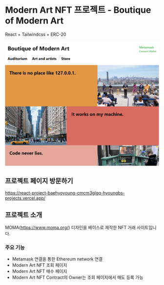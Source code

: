 # Modern Art NFT 프로젝트 - Boutique of Modern Art

React + Tailwindcss + ERC-20

![Can't find main.png](/assets/main.png)
## 프로젝트 페이지 방문하기
https://react-project-baehyoyoung-cmcm3glgq-hyoungbs-projects.vercel.app/

## 프로젝트 소개

MOMA(https://www.moma.org/) 디자인을 베이스로 제작한 NFT 거래 사이트입니다.

### 주요 기능

- Metamask 연결을 통한 Ethereum network 연결
- Modern Art NFT 조회 페이지
- Modern Art NFT 매수 페이지
- Modern Art NFT Contract의 Owner는 조회 페이지에서 매도 등록 가능
